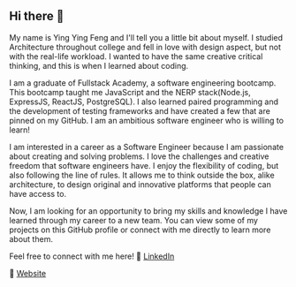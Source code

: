 ## Hi there 👋

My name is Ying Ying Feng and I'll tell you a little bit about myself. I studied Architecture throughout college and fell in love with design aspect, but not with the real-life workload. I wanted to have the same creative critical thinking, and this is when I learned about coding.

I am a graduate of Fullstack Academy, a software engineering bootcamp. This bootcamp taught me JavaScript and the NERP stack(Node.js, ExpressJS, ReactJS, PostgreSQL). I also learned paired programming and the development of testing frameworks and have created a few that are pinned on my GitHub. I am an ambitious software engineer who is willing to learn!

I am interested in a career as a Software Engineer because I am passionate about creating and solving problems.  I love the challenges and creative freedom that software engineers have. I enjoy the flexibility of coding, but also following the line of rules. It allows me to think outside the box, alike architecture, to design original and innovative platforms that people can have access to.

Now, I am looking for an opportunity to bring my skills and knowledge I have learned through my career to a new team. You can view some of my projects on this GitHub profile or connect with me directly to learn more about them.

Feel free to connect with me here!
🌱 [LinkedIn](https://www.linkedin.com/in/yingyingfeng1/)

🌱 [Website](https://www.yingying-feng.com)


<!--
**yingying127/yingying127** is a ✨ _special_ ✨ repository because its `README.md` (this file) appears on your GitHub profile.

Here are some ideas to get you started:

- 🔭 I’m currently working on ...
- 🌱 I’m currently learning ...
- 👯 I’m looking to collaborate on ...
- 🤔 I’m looking for help with ...
- 💬 Ask me about ...
- 📫 How to reach me: ...
- 😄 Pronouns: ...
- ⚡ Fun fact: ...
-->
